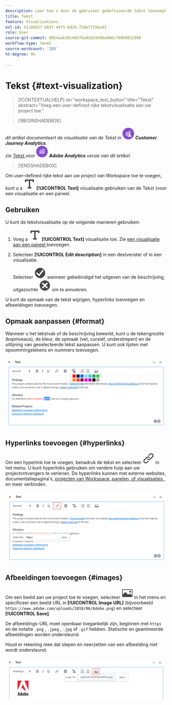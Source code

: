 ```yaml
---
description: Leer hoe u door de gebruiker gedefinieerde tekst toevoegt aan uw Analysis Workspace-project.
title: Tekst
feature: Visualizations
exl-id: 51cb6b57-682f-4475-b829-75def725be43
role: User
source-git-commit: 8054aab28c405f6a9dd24306a086c78069032999
workflow-type: tm+mt
source-wordcount: '283'
ht-degree: 0%

---
```


# Tekst {#text-visualization}

<!-- markdownlint-disable MD034 -->

>[!CONTEXTUALHELP]
>id="workspace_text_button"
>title="Tekst"
>abstract="Voeg een user-defined rijke tekstvisualisatie aan uw project toe."

<!-- markdownlint-enable MD034 -->


>[!BEGINSHADEBOX]

_dit artikel documenteert de visualisatie van de Tekst in_ ![ CustomerJourneyAnalytics ](/help/assets/icons/CustomerJourneyAnalytics.svg) _&#x200B;**Customer Journey Analytics**._<br/>_zie [ Tekst ](https://experienceleague.adobe.com/nl/docs/analytics/analyze/analysis-workspace/visualizations/text) voor_ ![ AdobeAnalytics ](/help/assets/icons/AdobeAnalytics.svg) _&#x200B;**Adobe Analytics** versie van dit artikel._

>[!ENDSHADEBOX]


Om user-defined rijke tekst aan uw project van Workspace toe te voegen, kunt u a ![&#128279;](/help/assets/icons/Text.svg) **[!UICONTROL Text]** visualisatie gebruiken van de Tekst  &lbrace;voor een visualisatie en een paneel.

## Gebruiken

U kunt de tekstvisualisatie op de volgende manieren gebruiken:

1. Voeg a ![ Tekst ](/help/assets/icons/Text.svg) **[!UICONTROL Text]** visualisatie toe. Zie [ een visualisatie aan een paneel ](freeform-analysis-visualizations.md#add-visualizations-to-a-panel) toevoegen.

1. Selecteer **[!UICONTROL Edit description]** in een deelvenster of in een visualisatie.

   Selecteer ![ CheckmarkCircle ](/help/assets/icons/CheckmarkCircle.svg) wanneer gebeëindigd het uitgeven van de beschrijving, uitgezochte ![ CloseCircle ](/help/assets/icons/CloseCircle.svg) om te annuleren.

U kunt de opmaak van de tekst wijzigen, hyperlinks toevoegen en afbeeldingen toevoegen.

## Opmaak aanpassen {#format}

Wanneer u het tekstvak of de beschrijving bewerkt, kunt u de tekengrootte (kopniveaus), de kleur, de opmaak (vet, cursief, onderstrepen) en de uitlijning van geselecteerde tekst aanpassen. U kunt ook lijsten met opsommingstekens en nummers toevoegen.

![ de opties van de Tekst voor een project van Workspace die het palet van de tekstkleur benadrukken.](assets/format.png)

## Hyperlinks toevoegen {#hyperlinks}

Om een hyperlink toe te voegen, benadruk de tekst en selecteer ![ Verbinding ](/help/assets/icons/Link.svg) in het menu. U kunt hyperlinks gebruiken om verdere hulp aan uw projectontvangers te verlenen. De hyperlinks kunnen met externe websites, documentatiepagina&#39;s, [ projecten van Workspace, panelen, of visualisaties ](/help/analysis-workspace/curate-share/shareable-links.md), en meer verbinden.

![ de opties van de Tekst met het benadrukte verbindingspictogram.](assets/hyperlink.png)

## Afbeeldingen toevoegen {#images}

Om een beeld aan uw project toe te voegen, selecteer ![ Beeld ](/help/assets/icons/Image.svg) in het menu en specificeer een beeld URL in **[!UICONTROL Image URL]** (bijvoorbeeld `https://www.adobe.com/uploads/2018/06/Adobe.png`) en selecteer **[!UICONTROL Save]**.

De afbeeldings-URL moet openbaar toegankelijk zijn, beginnen met `https` en de notatie `.png` , `.jpeg` , `.jpg` of `.gif` hebben. Statische en geanimeerde afbeeldingen worden ondersteund.

Houd er rekening mee dat slepen en neerzetten van een afbeelding niet wordt ondersteund.

![ de opties van de Tekst met het geselecteerde beeldpictogram.](assets/image.png)
